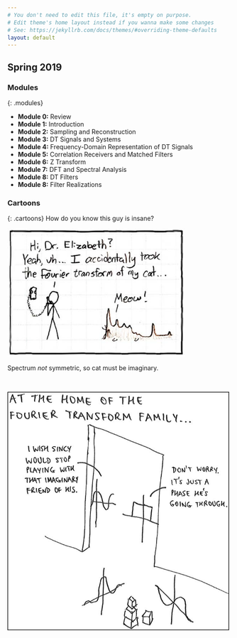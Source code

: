 ```yaml
---
# You don't need to edit this file, it's empty on purpose.
# Edit theme's home layout instead if you wanna make some changes
# See: https://jekyllrb.com/docs/themes/#overriding-theme-defaults
layout: default
---
```



<h2>Spring 2019</h2>


### Modules
{: .modules}

* __Module 0:__ Review
* __Module 1:__ Introduction
* __Module 2:__ Sampling and Reconstruction
* __Module 3:__ DT Signals and Systems
* __Module 4:__ Frequency-Domain Representation of DT Signals
* __Module 5:__ Correlation Receivers and Matched Filters
* __Module 6:__ Z Transform
* __Module 7:__ DFT and Spectral Analysis
* __Module 8:__ DT Filters
* __Module 8:__ Filter Realizations
 
  
### Cartoons
{: .cartoons}
How do you know this guy is insane?  

<img src="graphics/cat.jpg" alt="cat cartoon" style="width: 400px;"/>

Spectrum *not* symmetric, so cat must be imaginary.


<br>

 <img src="graphics/FTfamilycartoon.jpg" alt="FT family cartoon" 
 style="width: 500px;"/>
